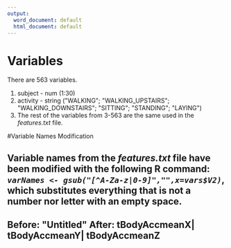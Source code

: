 ```yaml
---
output:
  word_document: default
  html_document: default
---
```

# Variables

There are 563 variables.
1. subject - num (1:30)
2. activity - string ("WALKING"; "WALKING_UPSTAIRS"; "WALKING_DOWNSTAIRS"; "SITTING"; "STANDING"; "LAYING")
3. The rest of the variables from 3-563 are the same used in the *features.txt* file.


#Variable Names Modification

Variable names from the _*features.txt*_ file have been modified with the following R command:
_*```varNames <- gsub("[^A-Za-z|0-9]","",x=vars$V2)```*_, which substitutes everything that is not a number nor letter with an empty space.
---
Before: "Untitled"
After: tBodyAccmeanX| tBodyAccmeanY| tBodyAccmeanZ
---

